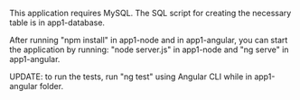 This application requires MySQL. The SQL script for creating the necessary table is in app1-database.

After running "npm install" in app1-node and in app1-angular, you can start the application by running: "node server.js" in app1-node and "ng serve" in app1-angular.

UPDATE: to run the tests, run "ng test" using Angular CLI while in app1-angular folder.